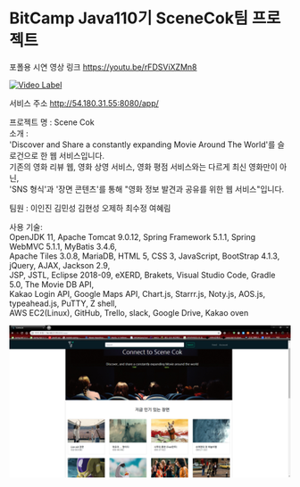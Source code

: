 # BitCamp Java110기 SceneCok팀 프로젝트

포폴용 시연 영상 링크
https://youtu.be/rFDSViXZMn8


[![Video Label](http://img.youtube.com/vi/rFDSViXZMn8/0.jpg)](https://youtu.be/rFDSViXZMn8)


서비스 주소
http://54.180.31.55:8080/app/

프로젝트 명 : Scene Cok  
소개 :  
'Discover and Share a constantly expanding Movie Around The World'를 슬로건으로 한 웹 서비스입니다.  
기존의 영화 리뷰 웹, 영화 상영 서비스, 영화 평점 서비스와는 다르게 최신 영화만이 아닌,  
'SNS 형식'과 '장면 콘텐츠'를 통해 "영화 정보 발견과 공유를 위한 웹 서비스"입니다.  
  
팀원 : 이인진 김민성 김현성 오제하 최수정 여혜림  
  
사용 기술:  
OpenJDK 11, Apache Tomcat 9.0.12, Spring Framework 5.1.1, Spring WebMVC 5.1.1, MyBatis 3.4.6,  
Apache Tiles 3.0.8, MariaDB, HTML 5, CSS 3, JavaScript, BootStrap 4.1.3,  jQuery, AJAX, Jackson 2.9,  
JSP, JSTL, Eclipse 2018-09, eXERD, Brakets, Visual Studio Code, Gradle 5.0, The Movie DB API,  
Kakao Login API, Google Maps API, Chart.js, Starrr.js,  Noty.js, AOS.js, typeahead.js, PuTTY, Z shell,  
AWS EC2(Linux), GitHub, Trello, slack, Google Drive, Kakao oven  

[![Everything Is AWESOME](https://github.com/injin/java110-team-project/blob/master/doc/2019-06-12%20(1).png)](https://youtu.be/rFDSViXZMn8 "Everything Is AWESOME")


